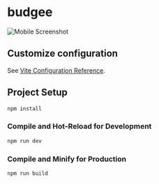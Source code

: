 # budgee

![Mobile Screenshot](https://github.com/siavashnamazi/budgee/tree/master/src/assets/mobile1.png)

## Customize configuration

See [Vite Configuration Reference](https://vitejs.dev/config/).

## Project Setup

```sh
npm install
```

### Compile and Hot-Reload for Development

```sh
npm run dev
```

### Compile and Minify for Production

```sh
npm run build
```
